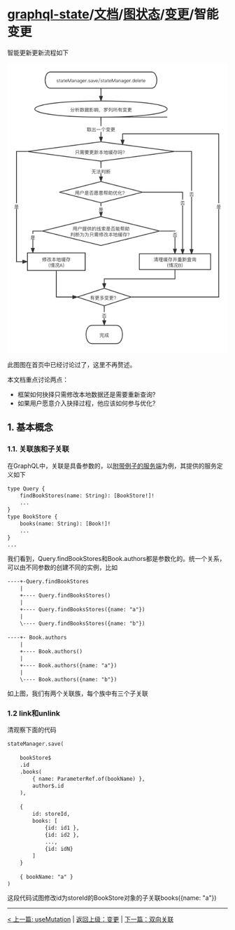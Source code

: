 # [graphql-state](https://github.com/babyfish-ct/graphql-state)/[文档](../README_zh_CN.md)/[图状态](../README_zh_CN.md)/[变更](./README.md)/智能变更

智能更新更新流程如下

![image](../../../smart-mutation_zh_CN.png "smart mutation")

此图图在首页中已经讨论过了，这里不再赘述。

本文档重点讨论两点：

- 框架如何抉择只需修改本地数据还是需要重新查询?
- 如果用户愿意介入抉择过程，他应该如何参与优化?

## 1. 基本概念

### 1.1. 关联族和子关联

在GraphQL中，关联是具备参数的，以[附带例子的服务端](https://github.com/babyfish-ct/graphql-state/tree/master/example/server)为例，其提供的服务定义如下

```
type Query {
    findBookStores(name: String): [BookStore!]!
    ...
}
type BookStore {
    books(name: String): [Book!]!
    ...
}
...
```

我们看到，Query.findBookStores和Book.authors都是参数化的。统一个关系，可以由不同参数的创建不同的实例，比如

```
----+-Query.findBookStores
    |
    +---- Query.findBooksStores()
    |
    +---- Query.findBooksStores({name: "a"})
    |
    \---- Query.findBooksStores({name: "b"})

----+- Book.authors
    |
    +---- Book.authors()
    |
    +---- Book.authors({name: "a"})
    |
    \---- Book.authors({name: "b"})
```

如上图，我们有两个关联族，每个族中有三个子关联

### 1.2 link和unlink

清观察下面的代码
```
stateManager.save(

    bookStore$
    .id
    .books(
        { name: ParameterRef.of(bookName) },
        author$.id
    ),
    
    {
        id: storeId,
        books: [
            {id: id1 }, 
            {id: id2 }, 
            ..., 
            {id: idN}
        ]
    }
    
    { bookName: "a" }
)
```
这段代码试图修改id为storeId的BookStore对象的子关联books({name: "a"})

--------------------------------

[< 上一篇: useMutation](./useMutation_zh_CN.md) | [返回上级：变更](./README_zh_CN.md) | [下一篇：双向关联](./bidirectional-association_zh_CN.md)
